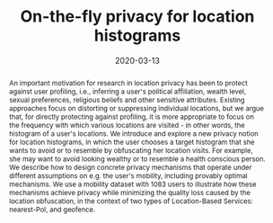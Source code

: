 ---
title: "On-the-fly privacy for location histograms"
abstract: "An important motivation for research in location privacy has been to protect against user profiling, i.e., inferring a user's political affiliation, wealth level, sexual preferences, religious beliefs and other sensitive attributes. Existing approaches focus on distorting or suppressing individual locations, but we argue that, for directly protecting against profiling, it is more appropriate to focus on the frequency with which various locations are visited - in other words, the histogram of a user's locations. We introduce and explore a new privacy notion for location histograms, in which the user chooses a target histogram that she wants to avoid or to resemble by obfuscating her location visits. For example, she may want to avoid looking wealthy or to resemble a health conscious person. We describe how to design concrete privacy mechanisms that operate under different assumptions on e.g. the user's mobility, including provably optimal mechanisms. We use a mobility dataset with 1083 users to illustrate how these mechanisms achieve privacy while minimizing the quality loss caused by the location obfuscation, in the context of two types of Location-Based Services: nearest-PoI, and geofence."
collection: publications
permalink: /publication/theodorakopoulos2020fly
date: 2020-03-13
venue: 'IEEE Transactions on Dependable and Secure Computing'
paperurl: 'http://orca.cf.ac.uk/130236/1/main.pdf'
link: 'https://ieeexplore.ieee.org/document/9035624'
github: 'https://github.com/gtheodor/on-the-fly-histogram-privacy'
citation: 'George Theodorakopoulos, Emmanouil Panaousis, Kaitai Liang, George Loukas (2022). 
  &quot;On-the-fly privacy for location histograms.&quot;
  <i>IEEE Transactions on Dependable and Secure Computing (IEEE TDSC)</i>, 19(1), 566-578.<br>
  <span style="color:#2979ab;">(JCR 2021: 6.791, CiteScore 2021: 13.5)</span>'
---